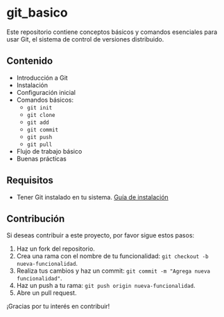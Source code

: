 # git_basico

Este repositorio contiene conceptos básicos y comandos esenciales para usar Git, el sistema de control de versiones distribuido.

## Contenido

- Introducción a Git
- Instalación
- Configuración inicial
- Comandos básicos:
  - `git init`
  - `git clone`
  - `git add`
  - `git commit`
  - `git push`
  - `git pull`
- Flujo de trabajo básico
- Buenas prácticas

## Requisitos

- Tener Git instalado en tu sistema. [Guía de instalación](https://git-scm.com/book/en/v2/Getting-Started-Installing-Git)

## Contribución

Si deseas contribuir a este proyecto, por favor sigue estos pasos:
1. Haz un fork del repositorio.
2. Crea una rama con el nombre de tu funcionalidad: `git checkout -b nueva-funcionalidad`.
3. Realiza tus cambios y haz un commit: `git commit -m "Agrega nueva funcionalidad"`.
4. Haz un push a tu rama: `git push origin nueva-funcionalidad`.
5. Abre un pull request.

¡Gracias por tu interés en contribuir!
